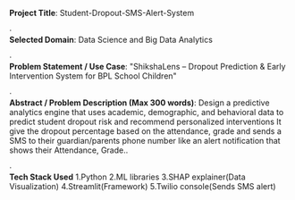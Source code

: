 **Project Title**:
Student-Dropout-SMS-Alert-System


·        
**Selected Domain**:
Data Science and Big Data Analytics


·        
**Problem Statement / Use Case**:
"ShikshaLens – Dropout Prediction & Early Intervention System for BPL
School Children"


·        
**Abstract / Problem Description (Max 300 words)**:
Design a predictive analytics engine that uses academic, demographic, and
behavioral data to predict student dropout risk and recommend personalized
interventions
It give the dropout percentage based on the attendance, grade and sends a SMS to their guardian/parents phone number like an alert notification that shows their Attendance, Grade..


·        
**Tech Stack Used**
1.Python
2.ML libraries
3.SHAP explainer(Data Visualization)
4.Streamlit(Framework)
5.Twilio console(Sends SMS alert)
